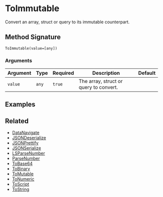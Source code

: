# ToImmutable

Convert an array, struct or query to its immutable counterpart.

## Method Signature

```
ToImmutable(value=[any])
```

### Arguments

| Argument | Type  | Required | Description                            | Default |
| -------- | ----- | -------- | -------------------------------------- | ------- |
| `value`  | `any` | `true`   | The array, struct or query to convert. |         |

## Examples

## Related

* [DataNavigate](datanavigate.md)
* [JSONDeserialize](jsondeserialize.md)
* [JSONPrettify](jsonprettify.md)
* [JSONSerialize](jsonserialize.md)
* [LSParseNumber](lsparsenumber.md)
* [ParseNumber](parsenumber.md)
* [ToBase64](tobase64.md)
* [ToBinary](tobinary.md)
* [ToMutable](tomutable.md)
* [ToNumeric](tonumeric.md)
* [ToScript](toscript.md)
* [ToString](tostring.md)
